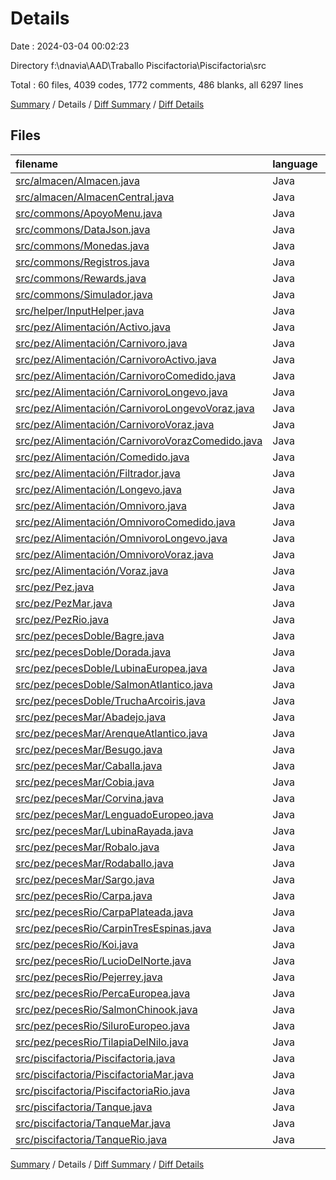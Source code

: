 # Details

Date : 2024-03-04 00:02:23

Directory f:\\dnavia\\AAD\\Traballo Piscifactoria\\Piscifactoria\\src

Total : 60 files,  4039 codes, 1772 comments, 486 blanks, all 6297 lines

[Summary](results.md) / Details / [Diff Summary](diff.md) / [Diff Details](diff-details.md)

## Files
| filename | language | code | comment | blank | total |
| :--- | :--- | ---: | ---: | ---: | ---: |
| [src/almacen/Almacen.java](/src/almacen/Almacen.java) | Java | 38 | 50 | 14 | 102 |
| [src/almacen/AlmacenCentral.java](/src/almacen/AlmacenCentral.java) | Java | 79 | 60 | 20 | 159 |
| [src/commons/ApoyoMenu.java](/src/commons/ApoyoMenu.java) | Java | 1,137 | 176 | 38 | 1,351 |
| [src/commons/DataJson.java](/src/commons/DataJson.java) | Java | 119 | 60 | 20 | 199 |
| [src/commons/Monedas.java](/src/commons/Monedas.java) | Java | 33 | 34 | 9 | 76 |
| [src/commons/Registros.java](/src/commons/Registros.java) | Java | 64 | 40 | 10 | 114 |
| [src/commons/Rewards.java](/src/commons/Rewards.java) | Java | 616 | 103 | 26 | 745 |
| [src/commons/Simulador.java](/src/commons/Simulador.java) | Java | 327 | 78 | 18 | 423 |
| [src/helper/InputHelper.java](/src/helper/InputHelper.java) | Java | 85 | 66 | 13 | 164 |
| [src/pez/Alimentación/Activo.java](/src/pez/Alimentaci%C3%B3n/Activo.java) | Java | 25 | 18 | 5 | 48 |
| [src/pez/Alimentación/Carnivoro.java](/src/pez/Alimentaci%C3%B3n/Carnivoro.java) | Java | 42 | 33 | 8 | 83 |
| [src/pez/Alimentación/CarnivoroActivo.java](/src/pez/Alimentaci%C3%B3n/CarnivoroActivo.java) | Java | 33 | 21 | 7 | 61 |
| [src/pez/Alimentación/CarnivoroComedido.java](/src/pez/Alimentaci%C3%B3n/CarnivoroComedido.java) | Java | 30 | 21 | 6 | 57 |
| [src/pez/Alimentación/CarnivoroLongevo.java](/src/pez/Alimentaci%C3%B3n/CarnivoroLongevo.java) | Java | 7 | 0 | 5 | 12 |
| [src/pez/Alimentación/CarnivoroLongevoVoraz.java](/src/pez/Alimentaci%C3%B3n/CarnivoroLongevoVoraz.java) | Java | 7 | 0 | 5 | 12 |
| [src/pez/Alimentación/CarnivoroVoraz.java](/src/pez/Alimentaci%C3%B3n/CarnivoroVoraz.java) | Java | 25 | 22 | 6 | 53 |
| [src/pez/Alimentación/CarnivoroVorazComedido.java](/src/pez/Alimentaci%C3%B3n/CarnivoroVorazComedido.java) | Java | 30 | 22 | 6 | 58 |
| [src/pez/Alimentación/Comedido.java](/src/pez/Alimentaci%C3%B3n/Comedido.java) | Java | 22 | 18 | 4 | 44 |
| [src/pez/Alimentación/Filtrador.java](/src/pez/Alimentaci%C3%B3n/Filtrador.java) | Java | 22 | 18 | 4 | 44 |
| [src/pez/Alimentación/Longevo.java](/src/pez/Alimentaci%C3%B3n/Longevo.java) | Java | 16 | 7 | 6 | 29 |
| [src/pez/Alimentación/Omnivoro.java](/src/pez/Alimentaci%C3%B3n/Omnivoro.java) | Java | 46 | 34 | 8 | 88 |
| [src/pez/Alimentación/OmnivoroComedido.java](/src/pez/Alimentaci%C3%B3n/OmnivoroComedido.java) | Java | 34 | 22 | 5 | 61 |
| [src/pez/Alimentación/OmnivoroLongevo.java](/src/pez/Alimentaci%C3%B3n/OmnivoroLongevo.java) | Java | 7 | 0 | 5 | 12 |
| [src/pez/Alimentación/OmnivoroVoraz.java](/src/pez/Alimentaci%C3%B3n/OmnivoroVoraz.java) | Java | 29 | 22 | 4 | 55 |
| [src/pez/Alimentación/Voraz.java](/src/pez/Alimentaci%C3%B3n/Voraz.java) | Java | 18 | 18 | 5 | 41 |
| [src/pez/Pez.java](/src/pez/Pez.java) | Java | 170 | 171 | 29 | 370 |
| [src/pez/PezMar.java](/src/pez/PezMar.java) | Java | 3 | 3 | 4 | 10 |
| [src/pez/PezRio.java](/src/pez/PezRio.java) | Java | 3 | 3 | 4 | 10 |
| [src/pez/pecesDoble/Bagre.java](/src/pez/pecesDoble/Bagre.java) | Java | 18 | 11 | 4 | 33 |
| [src/pez/pecesDoble/Dorada.java](/src/pez/pecesDoble/Dorada.java) | Java | 18 | 11 | 5 | 34 |
| [src/pez/pecesDoble/LubinaEuropea.java](/src/pez/pecesDoble/LubinaEuropea.java) | Java | 18 | 11 | 5 | 34 |
| [src/pez/pecesDoble/SalmonAtlantico.java](/src/pez/pecesDoble/SalmonAtlantico.java) | Java | 18 | 11 | 5 | 34 |
| [src/pez/pecesDoble/TruchaArcoiris.java](/src/pez/pecesDoble/TruchaArcoiris.java) | Java | 18 | 11 | 5 | 34 |
| [src/pez/pecesMar/Abadejo.java](/src/pez/pecesMar/Abadejo.java) | Java | 17 | 12 | 5 | 34 |
| [src/pez/pecesMar/ArenqueAtlantico.java](/src/pez/pecesMar/ArenqueAtlantico.java) | Java | 17 | 11 | 4 | 32 |
| [src/pez/pecesMar/Besugo.java](/src/pez/pecesMar/Besugo.java) | Java | 17 | 11 | 5 | 33 |
| [src/pez/pecesMar/Caballa.java](/src/pez/pecesMar/Caballa.java) | Java | 17 | 11 | 4 | 32 |
| [src/pez/pecesMar/Cobia.java](/src/pez/pecesMar/Cobia.java) | Java | 17 | 13 | 5 | 35 |
| [src/pez/pecesMar/Corvina.java](/src/pez/pecesMar/Corvina.java) | Java | 17 | 12 | 5 | 34 |
| [src/pez/pecesMar/LenguadoEuropeo.java](/src/pez/pecesMar/LenguadoEuropeo.java) | Java | 17 | 11 | 4 | 32 |
| [src/pez/pecesMar/LubinaRayada.java](/src/pez/pecesMar/LubinaRayada.java) | Java | 17 | 11 | 4 | 32 |
| [src/pez/pecesMar/Robalo.java](/src/pez/pecesMar/Robalo.java) | Java | 17 | 11 | 4 | 32 |
| [src/pez/pecesMar/Rodaballo.java](/src/pez/pecesMar/Rodaballo.java) | Java | 17 | 12 | 4 | 33 |
| [src/pez/pecesMar/Sargo.java](/src/pez/pecesMar/Sargo.java) | Java | 17 | 11 | 4 | 32 |
| [src/pez/pecesRio/Carpa.java](/src/pez/pecesRio/Carpa.java) | Java | 17 | 12 | 5 | 34 |
| [src/pez/pecesRio/CarpaPlateada.java](/src/pez/pecesRio/CarpaPlateada.java) | Java | 17 | 11 | 7 | 35 |
| [src/pez/pecesRio/CarpinTresEspinas.java](/src/pez/pecesRio/CarpinTresEspinas.java) | Java | 17 | 12 | 4 | 33 |
| [src/pez/pecesRio/Koi.java](/src/pez/pecesRio/Koi.java) | Java | 17 | 12 | 5 | 34 |
| [src/pez/pecesRio/LucioDelNorte.java](/src/pez/pecesRio/LucioDelNorte.java) | Java | 17 | 12 | 4 | 33 |
| [src/pez/pecesRio/Pejerrey.java](/src/pez/pecesRio/Pejerrey.java) | Java | 17 | 11 | 4 | 32 |
| [src/pez/pecesRio/PercaEuropea.java](/src/pez/pecesRio/PercaEuropea.java) | Java | 17 | 12 | 4 | 33 |
| [src/pez/pecesRio/SalmonChinook.java](/src/pez/pecesRio/SalmonChinook.java) | Java | 17 | 11 | 4 | 32 |
| [src/pez/pecesRio/SiluroEuropeo.java](/src/pez/pecesRio/SiluroEuropeo.java) | Java | 17 | 13 | 4 | 34 |
| [src/pez/pecesRio/TilapiaDelNilo.java](/src/pez/pecesRio/TilapiaDelNilo.java) | Java | 17 | 11 | 4 | 32 |
| [src/piscifactoria/Piscifactoria.java](/src/piscifactoria/Piscifactoria.java) | Java | 197 | 166 | 35 | 398 |
| [src/piscifactoria/PiscifactoriaMar.java](/src/piscifactoria/PiscifactoriaMar.java) | Java | 12 | 8 | 3 | 23 |
| [src/piscifactoria/PiscifactoriaRio.java](/src/piscifactoria/PiscifactoriaRio.java) | Java | 12 | 8 | 3 | 23 |
| [src/piscifactoria/Tanque.java](/src/piscifactoria/Tanque.java) | Java | 160 | 120 | 26 | 306 |
| [src/piscifactoria/TanqueMar.java](/src/piscifactoria/TanqueMar.java) | Java | 73 | 26 | 4 | 103 |
| [src/piscifactoria/TanqueRio.java](/src/piscifactoria/TanqueRio.java) | Java | 71 | 26 | 4 | 101 |

[Summary](results.md) / Details / [Diff Summary](diff.md) / [Diff Details](diff-details.md)